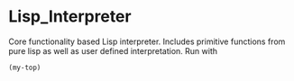 # Lisp_Interpreter
Core functionality based Lisp interpreter. Includes primitive functions from pure lisp as well as user defined interpretation. Run with 
``` 
(my-top) 
```

